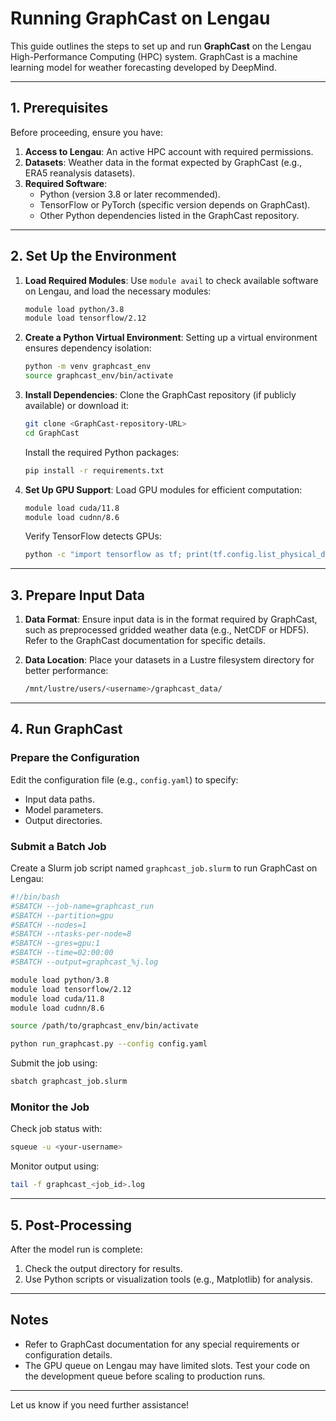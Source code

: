# Running GraphCast on Lengau

This guide outlines the steps to set up and run **GraphCast** on the Lengau High-Performance Computing (HPC) system. GraphCast is a machine learning model for weather forecasting developed by DeepMind.

---

## 1. Prerequisites

Before proceeding, ensure you have:

1. **Access to Lengau**: An active HPC account with required permissions.
2. **Datasets**: Weather data in the format expected by GraphCast (e.g., ERA5 reanalysis datasets).
3. **Required Software**:
   - Python (version 3.8 or later recommended).
   - TensorFlow or PyTorch (specific version depends on GraphCast).
   - Other Python dependencies listed in the GraphCast repository.

---

## 2. Set Up the Environment

1. **Load Required Modules**:
   Use `module avail` to check available software on Lengau, and load the necessary modules:
   ```bash
   module load python/3.8
   module load tensorflow/2.12
   ```

2. **Create a Python Virtual Environment**:
   Setting up a virtual environment ensures dependency isolation:
   ```bash
   python -m venv graphcast_env
   source graphcast_env/bin/activate
   ```

3. **Install Dependencies**:
   Clone the GraphCast repository (if publicly available) or download it:
   ```bash
   git clone <GraphCast-repository-URL>
   cd GraphCast
   ```
   Install the required Python packages:
   ```bash
   pip install -r requirements.txt
   ```

4. **Set Up GPU Support**:
   Load GPU modules for efficient computation:
   ```bash
   module load cuda/11.8
   module load cudnn/8.6
   ```
   Verify TensorFlow detects GPUs:
   ```bash
   python -c "import tensorflow as tf; print(tf.config.list_physical_devices('GPU'))"
   ```

---

## 3. Prepare Input Data

1. **Data Format**:
   Ensure input data is in the format required by GraphCast, such as preprocessed gridded weather data (e.g., NetCDF or HDF5). Refer to the GraphCast documentation for specific details.

2. **Data Location**:
   Place your datasets in a Lustre filesystem directory for better performance:
   ```bash
   /mnt/lustre/users/<username>/graphcast_data/
   ```

---

## 4. Run GraphCast

### Prepare the Configuration
Edit the configuration file (e.g., `config.yaml`) to specify:
- Input data paths.
- Model parameters.
- Output directories.

### Submit a Batch Job
Create a Slurm job script named `graphcast_job.slurm` to run GraphCast on Lengau:

```bash
#!/bin/bash
#SBATCH --job-name=graphcast_run
#SBATCH --partition=gpu
#SBATCH --nodes=1
#SBATCH --ntasks-per-node=8
#SBATCH --gres=gpu:1
#SBATCH --time=02:00:00
#SBATCH --output=graphcast_%j.log

module load python/3.8
module load tensorflow/2.12
module load cuda/11.8
module load cudnn/8.6

source /path/to/graphcast_env/bin/activate

python run_graphcast.py --config config.yaml
```

Submit the job using:
```bash
sbatch graphcast_job.slurm
```

### Monitor the Job
Check job status with:
```bash
squeue -u <your-username>
```
Monitor output using:
```bash
tail -f graphcast_<job_id>.log
```

---

## 5. Post-Processing

After the model run is complete:
1. Check the output directory for results.
2. Use Python scripts or visualization tools (e.g., Matplotlib) for analysis.

---

## Notes

- Refer to GraphCast documentation for any special requirements or configuration details.
- The GPU queue on Lengau may have limited slots. Test your code on the development queue before scaling to production runs.

---

Let us know if you need further assistance!

